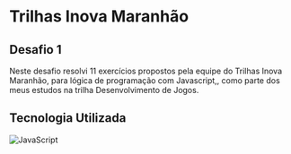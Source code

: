 ﻿# Trilhas Inova Maranhão

## Desafio 1

Neste desafio resolvi 11 exercícios propostos pela equipe do Trilhas Inova Maranhão, para lógica de programação com Javascript,, como parte dos meus estudos na trilha Desenvolvimento de Jogos.

## Tecnologia Utilizada
![JavaScript](https://a11ybadges.com/badge?logo=javascript)
